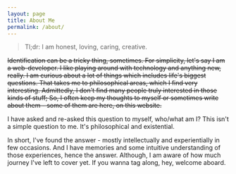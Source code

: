 ```yaml
---
layout: page
title: About Me
permalink: /about/
---
```


<!-- <div class="man-title">
	Identification can be a tricky thing, sometimes. For simplicity, let's say I am a webdeveloper. I like playing
	around with technology and anything new. I am curious about a lot of things which includes life's biggest
	questions. That takes me to philosophical areas, which I find very interesting.


</div> -->

> Tl;dr: I am honest, loving, caring, creative.


~~Identification can be a tricky thing, sometimes. For simplicity, let's say I am a web-developer. I like playing
around with technology and anything new, really. I am curious about a lot of things which includes life's biggest
questions. That takes me to philosophical areas, which I find very interesting. Admittedly, I don't find many people truly interested in those kinds of stuff; So, I often keep my thoughts to myself or sometimes write about them - some of them are here, on this website.~~

I have asked and re-asked this question to myself, who/what am I? This isn't a simple question to me. It's philosophical and existential.

In short, I've found the answer - mostly intellectually and experientially in few occasions. And I have memories and some intuitive understanding of those experiences, hence the answer. Although, I am aware of how much journey I've left to cover yet. If you wanna tag along, hey, welcome aboard.


<!-- <div class="manual manual-title">
	Posting
</div> -->

<!-- <div class="manual-content">

		- Create a .markdown file inside <code class="highlighter-rouge">_posts</code> folder.<br>
		- Name the file according to the format YY-MM-DD-[short name for your post].<br>
		&nbsp;&nbsp;&nbsp;<code>2016-03-30-i-love-design.markdown</code><br />
		- Write the <a href="jekyll">Front Matter</a> and content in the file.<br><br> -->

<!-- </div> -->